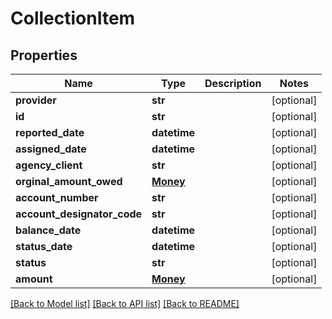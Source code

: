 # CollectionItem


## Properties
Name | Type | Description | Notes
------------ | ------------- | ------------- | -------------
**provider** | **str** |  | [optional] 
**id** | **str** |  | [optional] 
**reported_date** | **datetime** |  | [optional] 
**assigned_date** | **datetime** |  | [optional] 
**agency_client** | **str** |  | [optional] 
**orginal_amount_owed** | [**Money**](Money.md) |  | [optional] 
**account_number** | **str** |  | [optional] 
**account_designator_code** | **str** |  | [optional] 
**balance_date** | **datetime** |  | [optional] 
**status_date** | **datetime** |  | [optional] 
**status** | **str** |  | [optional] 
**amount** | [**Money**](Money.md) |  | [optional] 

[[Back to Model list]](../README.md#documentation-for-models) [[Back to API list]](../README.md#documentation-for-api-endpoints) [[Back to README]](../README.md)


